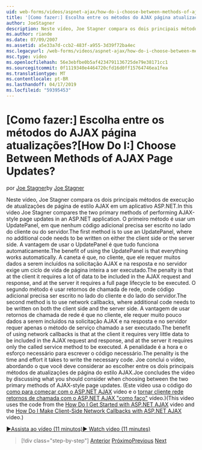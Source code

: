 ```yaml
---
uid: web-forms/videos/aspnet-ajax/how-do-i-choose-between-methods-of-ajax-page-updates
title: '[Como fazer:] Escolha entre os métodos do AJAX página atualizações? | Microsoft Docs'
author: JoeStagner
description: Neste vídeo, Joe Stagner compara os dois principais métodos de execução de atualizações de página de estilo AJAX em um aplicativo ASP.NET. O primeiro método é usar um Upd...
ms.author: riande
ms.date: 07/09/2007
ms.assetid: a5e33a7d-ccb2-483f-a955-3d39f72ba4ec
msc.legacyurl: /web-forms/videos/aspnet-ajax/how-do-i-choose-between-methods-of-ajax-page-updates
msc.type: video
ms.openlocfilehash: 56e3ebfbe0b5af4234791136725de79e38171cc1
ms.sourcegitcommit: 0f1119340e4464720cfd16d0ff15764746ea1fea
ms.translationtype: MT
ms.contentlocale: pt-BR
ms.lasthandoff: 04/17/2019
ms.locfileid: "59395453"
---
```

# <a name="how-do-i-choose-between-methods-of-ajax-page-updates"></a><span data-ttu-id="b96ee-105">[Como fazer:] Escolha entre os métodos do AJAX página atualizações?</span><span class="sxs-lookup"><span data-stu-id="b96ee-105">[How Do I:] Choose Between Methods of AJAX Page Updates?</span></span>

<span data-ttu-id="b96ee-106">por [Joe Stagner](https://github.com/JoeStagner)</span><span class="sxs-lookup"><span data-stu-id="b96ee-106">by [Joe Stagner](https://github.com/JoeStagner)</span></span>

<span data-ttu-id="b96ee-107">Neste vídeo, Joe Stagner compara os dois principais métodos de execução de atualizações de página de estilo AJAX em um aplicativo ASP.NET.</span><span class="sxs-lookup"><span data-stu-id="b96ee-107">In this video Joe Stagner compares the two primary methods of performing AJAX-style page updates in an ASP.NET application.</span></span> <span data-ttu-id="b96ee-108">O primeiro método é usar um UpdatePanel, em que nenhum código adicional precisa ser escrito no lado do cliente ou do servidor.</span><span class="sxs-lookup"><span data-stu-id="b96ee-108">The first method is to use an UpdatePanel, where no additional code needs to be written on either the client side or the server side.</span></span> <span data-ttu-id="b96ee-109">A vantagem de usar o UpdatePanel é que tudo funciona automaticamente.</span><span class="sxs-lookup"><span data-stu-id="b96ee-109">The benefit of using the UpdatePanel is that everything works automatically.</span></span> <span data-ttu-id="b96ee-110">A caneta é que, no cliente, que ele requer muitos dados a serem incluídos na solicitação AJAX e na resposta e no servidor exige um ciclo de vida de página inteira a ser executado.</span><span class="sxs-lookup"><span data-stu-id="b96ee-110">The penalty is that at the client it requires a lot of data to be included in the AJAX request and response, and at the server it requires a full page lifecycle to be executed.</span></span> <span data-ttu-id="b96ee-111">O segundo método é usar retornos de chamada de rede, onde código adicional precisa ser escrito no lado do cliente e do lado do servidor.</span><span class="sxs-lookup"><span data-stu-id="b96ee-111">The second method is to use network callbacks, where additional code needs to be written on both the client side and the server side.</span></span> <span data-ttu-id="b96ee-112">A vantagem de usar retornos de chamada de rede é que no cliente, ele requer muito pouco dados a serem incluídos na solicitação AJAX e na resposta e no servidor requer apenas o método de serviço chamado a ser executado.</span><span class="sxs-lookup"><span data-stu-id="b96ee-112">The benefit of using network callbacks is that at the client it requires very little data to be included in the AJAX request and response, and at the server it requires only the called service method to be executed.</span></span> <span data-ttu-id="b96ee-113">A penalidade é a hora e o esforço necessário para escrever o código necessário.</span><span class="sxs-lookup"><span data-stu-id="b96ee-113">The penality is the time and effort it takes to write the necessary code.</span></span> <span data-ttu-id="b96ee-114">Joe conclui o vídeo, abordando o que você deve considerar ao escolher entre os dois principais métodos de atualizações de página do estilo AJAX.</span><span class="sxs-lookup"><span data-stu-id="b96ee-114">Joe concludes the video by discussing what you should consider when choosing between the two primary methods of AJAX-style page updates.</span></span> <span data-ttu-id="b96ee-115">(Este vídeo usa o código do [como para começar com o ASP.NET AJAX](how-do-i-get-started-with-aspnet-ajax.md) vídeo e o [tornar cliente rede retornos de chamada com o ASP.NET AJAX "como faço"](how-do-i-make-client-side-network-callbacks-with-aspnet-ajax.md) vídeo.)</span><span class="sxs-lookup"><span data-stu-id="b96ee-115">(This video uses the code from the [How Do I Get Started with ASP.NET AJAX](how-do-i-get-started-with-aspnet-ajax.md) video and the [How Do I Make Client-Side Network Callbacks with ASP.NET AJAX](how-do-i-make-client-side-network-callbacks-with-aspnet-ajax.md) video.)</span></span>

[<span data-ttu-id="b96ee-116">&#9654;Assista ao vídeo (11 minutos)</span><span class="sxs-lookup"><span data-stu-id="b96ee-116">&#9654; Watch video (11 minutes)</span></span>](https://channel9.msdn.com/Blogs/ASP-NET-Site-Videos/how-do-i-choose-between-methods-of-ajax-page-updates)

> [!div class="step-by-step"]
> <span data-ttu-id="b96ee-117">[Anterior](how-do-i-update-multiple-regions-of-a-page-with-aspnet-ajax.md)
> [Próximo](how-do-i-use-other-javascript-user-interface-libraries-with-aspnet-ajax.md)</span><span class="sxs-lookup"><span data-stu-id="b96ee-117">[Previous](how-do-i-update-multiple-regions-of-a-page-with-aspnet-ajax.md)
[Next](how-do-i-use-other-javascript-user-interface-libraries-with-aspnet-ajax.md)</span></span>

